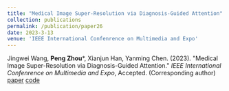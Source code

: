 ```yaml
---
title: "Medical Image Super-Resolution via Diagnosis-Guided Attention"
collection: publications
permalink: /publication/paper26
date: 2023-3-13
venue: 'IEEE International Confenrence on Multimedia and Expo'
---
```

Jingwei Wang, **Peng Zhou***, Xianjun Han, Yanming Chen. (2023). &quot;Medical Image Super-Resolution via Diagnosis-Guided Attention.&quot; <i>IEEE International Confenrence on Multimedia and Expo</i>, Accepted. (Corresponding author) [paper](http://Doctor-Nobody.github.io/papers/icme2023-1.pdf) [code](https://github.com/WJingwei/SRDA)
